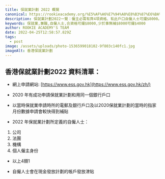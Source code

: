 ```yaml
---
title: 保就業計劃 2022 概覽
canonical: https://rookieacademy.org/%E5%AF%A6%E7%94%A8%E8%B3%87%E6%BA%90/%E4%BF%9D%E5%B0%B1%E6%A5%AD%E8%A8%88%E5%8A%83%202022%20%E6%A6%82%E8%A6%BD
description: 保就業計劃2022一覽：僱主必需有齊4項資格、有此戶口自僱人士可攞$8000。
keywords: 保就業,兼職,自僱人士,合資格可攞$8000,少於事無補$8000可攞$4000
author: ROOKIE ACADEMY'S TEAM
date: 2022-04-25T12:58:57.829Z
tags:
  - post
image: /assets/uploads/photo-1536599018102-9f803c140fc1.jpg
imageAlt: 香港保就業計劃
---
```

## 香港保就業計劃2022 資料清單：

* 網上申請網站: [https://www.ess.gov.hk](https://www.ess.gov.hk/zh/)



* 2020 年有成功申請保就業計劃和用同一個銀行戶口

* 以當時保就業申請時所的電郵及銀行戶口及以2020保就業計劃的當時的指家月份數據申請會較快得到補貼

* 2022 年保就業計劃所定義的自僱人士：
1. 公司
2. 法團
3. 機構
4. 個人僱主身份

* 以上4類1

* 自僱人士會在現金發放計劃的帳戶發放津貼



 